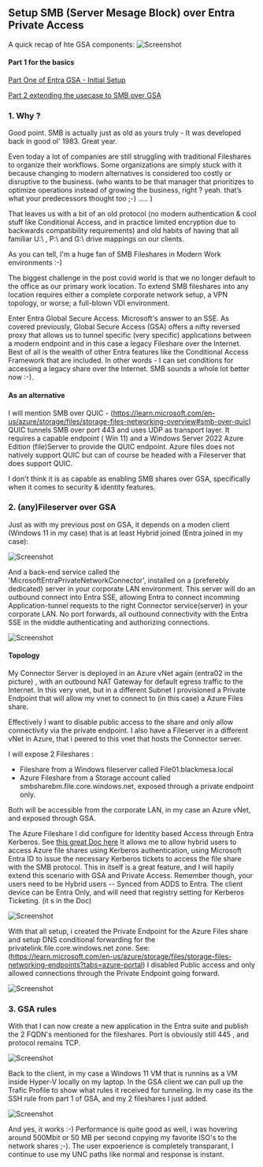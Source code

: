 
###

## Setup SMB (Server Mesage Block) over Entra Private Access

A quick recap of hte GSA components: 
![Screenshot](https://github.com/verboompj/EntraGSA/blob/main/Pictures/private-access-diagram-quick-access3.png)

#### Part 1 for the basics

[Part One of Entra GSA - Initial Setup](https://github.com/verboompj/EntraGSA/blob/main/EntraGSA_Part1.md)

[Part 2 extending the usecase to SMB over GSA](https://github.com/verboompj/EntraGSA/blob/main/EntraGSA_Part2.md#setup-smb-server-mesage-block-over-entra-private-access) 

### 1. Why ? 


Good point. SMB is actually just as old as yours truly - It was developed back in good ol' 1983. Great year. 

Even today a lot of companies are still struggling with traditional Fileshares to organize their workflows. Some organizations are simply stuck with it because changing to modern alternatives is considered too costly or disruptive to the business. 
(who wants to be that manager that prioritizes to optimize operations instead of growing the business, right ? yeah. that’s what your predecessors thought too ;-) ..... )

That leaves us with a bit of an old protocol (no modern authentication & cool stuff like Conditional Access, and in practice limited encryption due to backwards compatibility requirements) and old habits of having that all familiar U:\ , P:\ and G:\ drive mappings on our clients. 

As you can tell, I'm a huge fan of SMB Fileshares in Modern Work environments :-) 

The biggest challenge in the post covid world is that we no longer default to the office as our primary work location. 
To extend SMB fileshares into any location requires either a complete corporate network setup, a VPN topology, or worse; a full-blown VDI environment.

Enter Entra Global Secure Access. Microsoft's answer to an SSE. As covered previously, Global Secure Access (GSA) offers a nifty reversed proxy that allows us to tunnel specific (very specific) applications between a modern endpoint and in this case a legacy Fileshare over the Internet. Best of all is the wealth of other Entra features like the Conditional Access Framework that are included. In other words - I can set conditions for accessing a legacy share over the Internet. SMB sounds a whole lot better now :-).

#### As an alternative 
I will mention SMB over QUIC - (https://learn.microsoft.com/en-us/azure/storage/files/storage-files-networking-overview#smb-over-quic) QUIC tunnels SMB over port 443 and uses UDP as transport layer. 
It requires a capable endpoint ( Win 11) and a Windows Server 2022 Azure Edition (file)Server to provide the QUIC endpoint. 
Azure files does not natively support QUIC but can of course be headed with a Fileserver that does support QUIC. 

I don't think it is as capable as enabling SMB shares over GSA, specifically when it comes to security & identity features. 

### 2. (any)Fileserver over GSA


Just as with my previous post on GSA, it depends on a moden client (Windows 11 in my case) that is at least Hybrid joined (Entra joined in my case):

![Screenshot](https://github.com/verboompj/EntraGSA/blob/main/Pictures/validateentrajoined.png)

And a back-end service called the 'MicrosoftEntraPrivateNetworkConnector', installed on a (preferebly dedicated) server in your corporate LAN environment. This server will do an outbound connect into Entra SSE, allowing Entra to connect incomming Application-tunnel requests to the right Connector service(server) in your corporate LAN. No port forwards, all outbound connectivity with the Entra SSE in the middle authenticating and authorizing connections. 



![Screenshot](https://github.com/verboompj/EntraGSA/blob/main/Pictures/AVDBMRG.png)

#### Topology
My Connector Server is deployed in an Azure vNet again (entra02 in the picture) , with an outbound NAT Gateway for default egress traffic to the Internet. In this very vnet, but in a different Subnet I provisioned a Private Endpoint that will allow my vnet to connect to (in this case) a Azure Files share.

Effectively I want to disable public access to the share and only allow connectivity via the private endpoint. 
I also have a Fileserver in a different vNet in Azure, that i peered to this vnet that hosts the Connector server. 

I will expose 2 Fileshares :
- Fileshare from a Windows fileserver called File01.blackmesa.local
- Azure Fileshare from a Storage account called smbsharebm.file.core.windows.net, exposed through a private endpoint only.

Both will be accessible from the corporate LAN, in my case an Azure vNet, and exposed through GSA. 

The Azure Fileshare I did configure for Identity based Access through Entra Kerberos. See [this great Doc here](https://learn.microsoft.com/en-us/azure/storage/files/storage-files-identity-auth-hybrid-identities-enable?tabs=azure-portal%2Cregkey)
It allows me to allow hybrid users to access Azure file shares using Kerberos authentication, using Microsoft Entra ID to issue the necessary Kerberos tickets to access the file share with the SMB protocol. This in itself is a great feature, and I will hapily extend this scenario with GSA and Private Access. Remember though, your users need to be Hybrid users -- Synced from ADDS to Entra. The client device can be Entra Only, and will need that registry setting for Kerberos Ticketing. (it s in the Doc) 



![Screenshot](https://github.com/verboompj/EntraGSA/blob/main/Pictures/setupazurefiles.png)

With that all setup, i created the Private Endpoint for the Azure Files share and setup DNS conditional forwarding for the privatelink.file.core.windows.net zone. 
See: (https://learn.microsoft.com/en-us/azure/storage/files/storage-files-networking-endpoints?tabs=azure-portal)
I disabled Public access and only allowed connections through the Private Endpoint going forward.

![Screenshot](https://github.com/verboompj/EntraGSA/blob/main/Pictures/privlinkdns.png)

### 3. GSA rules 

With that I can now create a new application in the Entra suite and publish the 2 FQDN's mentioned for the fileshares.
Port is obviously still 445 , and protocol remains TCP. 

![Screenshot](https://github.com/verboompj/EntraGSA/blob/main/Pictures/entranap.png)

Back to the client, in my case a Windows 11 VM that is runnins as a VM inside Hyper-V locally on my laptop. 
In the GSA client we can pull up the Trafic Profile to show what rules it received for tunneling. In my case its the SSH rule from part 1 of GSA, and my 2 fileshares I just added. 

![Screenshot](https://github.com/verboompj/EntraGSA/blob/main/Pictures/gsaprofile.png)

And yes, it works :-) Performance is quite good as well, i was hovering around 500Mbit or 50 MB per second copying my favorite ISO's to the network shares ;-). 
The user expoerience is completely transparant, I continue to use my UNC paths like normal and response is instant. 









